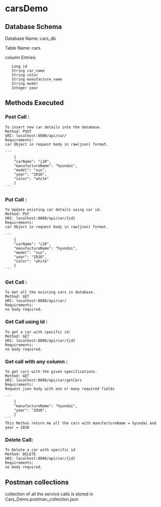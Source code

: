 # carsDemo

 ## Database Schema
 Database Name: cars_db
 
 Table Name: cars
 
 column Entries:
 
 ```
	Long id
	String car_name
	String color
	String manufacture_name
	String model
	Integer year
```
## Methods Executed
	
### Post Call :
	To insert new car details into the database.
	Method: POST
	URI: localhost:8080/api/car/
	Requirements:
	car Object in request body in raw(json) format.
	
	```
		{
		"carName": "i20",
		"manufactureName": "hyundai",
		"model": "suv",
		"year": "2010",
		"color": "white"
		}
	```
	
### Put Call : 
	To Update existing car details using car id.
	Method: PUT
	URI: localhost:8080/api/car/{id}
	Requirements:
	car Object in request body in raw(json) format.
	
	```
		{
		"carName": "i20",
		"manufactureName": "hyundai",
		"model": "suv",
		"year": "2010",
		"color": "white"
		}
	```

### Get Call : 
	To Get all the existing cars in database.
	Method: GET
	URI: localhost:8080/api/car/
	Requirements:
	no body required.
	
### Get Call using Id :
	To get a car with specific id:
	Method: GET
	URI: localhost:8080/api/car/{id}
	Requirements:
	no body required.
	
### Get call with any column :
	To get cars with the given specifications.
	Method: GET
	URI: localhost:8080/api/car/getCars
	Requirements:
	Request json body with one or many required fields
	
	```
		{
		"manufactureName": "hyundai",
		"year": "2010",
		}
	```
	This Methos return me all the cars with manufactureName = hyundai and year = 2010
	
### Delete Call:
	To Delete a car with specific id
	Method: DELETE
	URI: localhost:8080/api/car/{id}
	Requirements:
	no body required.

## Postman collections 
collection of all the service calls is stored in Cars_Demo.postman_collection.json
